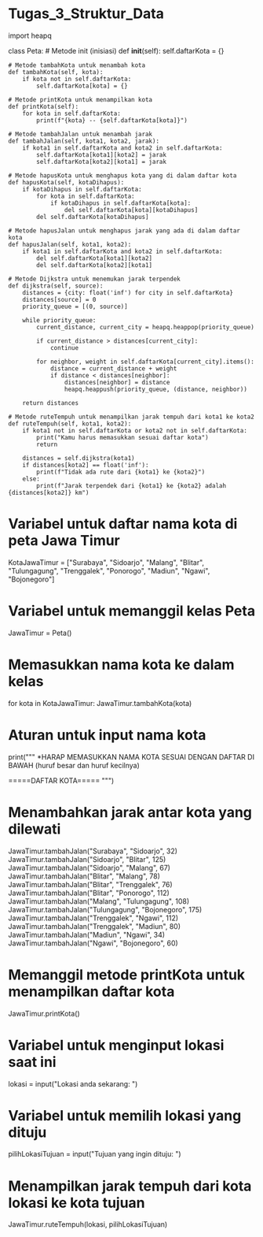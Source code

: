 # Tugas_3_Struktur_Data
import heapq

class Peta:
    # Metode init (inisiasi)
    def __init__(self):
        self.daftarKota = {}
    
    # Metode tambahKota untuk menambah kota
    def tambahKota(self, kota):
        if kota not in self.daftarKota:
            self.daftarKota[kota] = {}
    
    # Metode printKota untuk menampilkan kota
    def printKota(self):
        for kota in self.daftarKota:
            print(f"{kota} -- {self.daftarKota[kota]}")
    
    # Metode tambahJalan untuk menambah jarak
    def tambahJalan(self, kota1, kota2, jarak):
        if kota1 in self.daftarKota and kota2 in self.daftarKota:
            self.daftarKota[kota1][kota2] = jarak
            self.daftarKota[kota2][kota1] = jarak
    
    # Metode hapusKota untuk menghapus kota yang di dalam daftar kota
    def hapusKota(self, kotaDihapus):
        if kotaDihapus in self.daftarKota:
            for kota in self.daftarKota:
                if kotaDihapus in self.daftarKota[kota]:
                    del self.daftarKota[kota][kotaDihapus]
            del self.daftarKota[kotaDihapus]
    
    # Metode hapusJalan untuk menghapus jarak yang ada di dalam daftar kota
    def hapusJalan(self, kota1, kota2):
        if kota1 in self.daftarKota and kota2 in self.daftarKota:
            del self.daftarKota[kota1][kota2]
            del self.daftarKota[kota2][kota1]

    # Metode Dijkstra untuk menemukan jarak terpendek
    def dijkstra(self, source):
        distances = {city: float('inf') for city in self.daftarKota}
        distances[source] = 0
        priority_queue = [(0, source)]
          
        while priority_queue:
            current_distance, current_city = heapq.heappop(priority_queue)
            
            if current_distance > distances[current_city]:
                continue
            
            for neighbor, weight in self.daftarKota[current_city].items():
                distance = current_distance + weight
                if distance < distances[neighbor]:
                    distances[neighbor] = distance
                    heapq.heappush(priority_queue, (distance, neighbor))
        
        return distances
    
    # Metode ruteTempuh untuk menampilkan jarak tempuh dari kota1 ke kota2
    def ruteTempuh(self, kota1, kota2):
        if kota1 not in self.daftarKota or kota2 not in self.daftarKota:
            print("Kamu harus memasukkan sesuai daftar kota")
            return

        distances = self.dijkstra(kota1)
        if distances[kota2] == float('inf'):
            print(f"Tidak ada rute dari {kota1} ke {kota2}")
        else:
            print(f"Jarak terpendek dari {kota1} ke {kota2} adalah {distances[kota2]} km")


# Variabel untuk daftar nama kota di peta Jawa Timur
KotaJawaTimur = ["Surabaya", "Sidoarjo", "Malang", "Blitar", "Tulungagung", "Trenggalek", "Ponorogo", "Madiun", "Ngawi", "Bojonegoro"]

# Variabel untuk memanggil kelas Peta
JawaTimur = Peta()

# Memasukkan nama kota ke dalam kelas
for kota in KotaJawaTimur:
    JawaTimur.tambahKota(kota)


  # Aturan untuk input nama kota
print("""
*HARAP MEMASUKKAN NAMA KOTA SESUAI DENGAN DAFTAR DI BAWAH (huruf besar dan huruf kecilnya)
      
=====DAFTAR KOTA=====
""")

# Menambahkan jarak antar kota yang dilewati
JawaTimur.tambahJalan("Surabaya", "Sidoarjo", 32)
JawaTimur.tambahJalan("Sidoarjo", "Blitar", 125)
JawaTimur.tambahJalan("Sidoarjo", "Malang", 67)
JawaTimur.tambahJalan("Blitar", "Malang", 78)
JawaTimur.tambahJalan("Blitar", "Trenggalek", 76)
JawaTimur.tambahJalan("Blitar", "Ponorogo", 112)
JawaTimur.tambahJalan("Malang", "Tulungagung", 108)
JawaTimur.tambahJalan("Tulungagung", "Bojonegoro", 175)
JawaTimur.tambahJalan("Trenggalek", "Ngawi", 112)
JawaTimur.tambahJalan("Trenggalek", "Madiun", 80)
JawaTimur.tambahJalan("Madiun", "Ngawi", 34)
JawaTimur.tambahJalan("Ngawi", "Bojonegoro", 60)

# Memanggil metode printKota untuk menampilkan daftar kota
JawaTimur.printKota()

# Variabel untuk menginput lokasi saat ini
lokasi = input("Lokasi anda sekarang: ")
# Variabel untuk memilih lokasi yang dituju
pilihLokasiTujuan = input("Tujuan yang ingin dituju: ")
# Menampilkan jarak tempuh dari kota lokasi ke kota tujuan
JawaTimur.ruteTempuh(lokasi, pilihLokasiTujuan)
